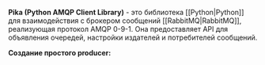 **Pika (Python AMQP Client Library)** - это библиотека [[Python|Python]] для взаимодействия с брокером сообщений [[RabbitMQ|RabbitMQ]], реализующая протокол AMQP 0-9-1. Она предоставляет API для объявления очередей, настройки издателей и потребителей сообщений.

**Создание простого producer:**

```Python

```